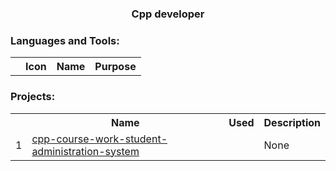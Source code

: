 <h3 align="center">Cpp developer</h3>

<!-- - 🔭 I’m currently working on ...
- 🌱 I’m currently learning ...
- 👯 I’m looking to collaborate on ...
- 🤔 I’m looking for help with ...
- 💬 Ask me about ...
- 📫 How to reach me: ...
- 😄 Pronouns: ...
- ⚡ Fun fact: ... -->

<h3 align="left">Languages and Tools:</h3>
<table>
    <tr>
        <th></th>
        <th>Icon</th>
        <th>Name</th>
        <th>Purpose</th>
</tr>
</table>

<h3 align="left">Projects:</h3>
<table>
    <tr>
        <th></th>
        <th>Name</th>
        <th>Used</th>
        <th>Description</th>
</tr><tr>
        <td>1</td>
        <td><a href="https://api.github.com/repos/denis-gr/cpp-course-work-student-administration-system">cpp-course-work-student-administration-system</a></td>
        <td></td>
        <td>None</td>
    </tr> 
    
</table>

